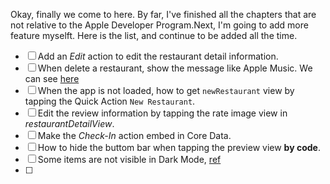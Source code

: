 Okay, finally we come to here. By far, I've finished all the chapters that are not relative to the Apple Developer Program.Next, I'm going to add more feature myselft. Here is the list, and continue to be added all the time.

- [ ] Add an *Edit* action to edit the restaurant detail information.
- [ ] When delete a restaurant, show the message like Apple Music. We can see [here](https://www.jianshu.com/p/4ccb8521a2db)
- [ ] When the app is not loaded, how to get `newRestaurant` view by tapping the Quick Action `New Restaurant`.
- [ ] Edit the review information by tapping the rate image view in *restaurantDetailView*.
- [ ] Make the *Check-In* action embed in Core Data.
- [ ] How to hide the buttom bar when tapping the preview view **by code**.
- [ ] Some items are not visible in Dark Mode, [ref](https://www.jianshu.com/p/176537b0d9dd)
- [ ] 